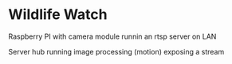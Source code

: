 # Wildlife Watch
Raspberry PI with camera module runnin an rtsp server on LAN

Server hub running image processing (motion) exposing a stream
